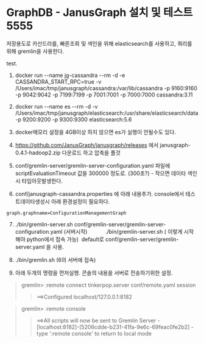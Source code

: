 # GraphDB - JanusGraph 설치 및 테스트 5555

저장용도로 카산드라를, 빠른조회 및 색인을 위해 elasticsearch를 사용하고, 쿼리를 위해 gremlin을 사용한다.

test.


1. docker run --name jg-cassandra --rm -d -e CASSANDRA_START_RPC=true -v /Users/imac/tmp/janusgraph/cassandra:/var/lib/cassandra -p 9160:9160 -p 9042:9042 -p 7199:7199 -p 7001:7001 -p 7000:7000 cassandra:3.11

2. docker run --name es --rm -d -v /Users/imac/tmp/janusgraph/elasticsearch:/usr/share/elasticsearch/data -p 9200:9200 -p 9300:9300 elasticsearch:5.6

3. docker메모리 설정을 4GB이상 하지 않으면 es가 실행이 안될수도 있다.

4. https://github.com/JanusGraph/janusgraph/releases 에서 janusgraph-0.4.1-hadoop2.zip 다운로드 하고 압축을 풀것

5. conf/gremlin-server/gremlin-server-configuration.yaml 파일에 scriptEvaluationTimeout 값을 300000 정도로. (300초?) - 작으면 데이타 색인시 타임아웃발생한다.

6. conf/janusgraph-cassandra.properties 에 아래 내용추가. console에서 테스트데이타생성시 아래 환경설정이 필요하다.
```
graph.graphname=ConfigurationManagementGraph
```

7. ./bin/gremlin-server.sh conf/gremlin-server/gremlin-server-configuration.yaml (서버시작)
           ./bin/gremlin-server.sh ( 이렇게 시작해야 python에서 접속 가능)  default로 conf/gremlin-server/gremlin-server.yaml 을 사용.

8. ./bin/gremlin.sh (6의 서버에 접속)

9. 아래 두개의 명령을 먼저실행. 콘솔의 내용을 서버로 전송하기위한 설정. 

> gremlin> :remote connect tinkerpop.server conf/remote.yaml session
>> ==>Configured localhost/127.0.0.1:8182

> gremlin> :remote console
>> ==>All scripts will now be sent to Gremlin Server - [localhost:8182]-[5206cdde-b231-41fa-9e6c-69feac0fe2b2] - type ':remote console' to return to local mode

